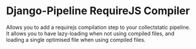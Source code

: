 Django-Pipeline RequireJS Compiler
==================================

Allows you to add a requirejs compilation step to your collectstatic pipeline. It allows you to have lazy-loading when not using compiled files, and loading a single optimised file when using compiled files.